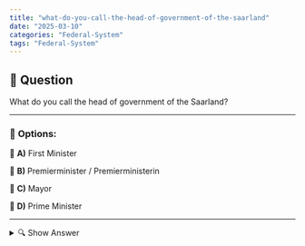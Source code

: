 ```yaml
---
title: "what-do-you-call-the-head-of-government-of-the-saarland"
date: "2025-03-10"
categories: "Federal-System"
tags: "Federal-System"
---
```


## 📌 **Question**

What do you call the head of government of the Saarland?



---

### 📝 **Options:**

🔘 **A)** First Minister

🔘 **B)** Premierminister / Premierministerin

🔘 **C)** Mayor

🔘 **D)** Prime Minister

---

<details>
  <summary>🔍 Show Answer</summary>

  <p>
💡  <b>Correct Answer:</b>  d
  </p>
  <p>
    📖<b>Explanation:</b>
    Saarland is one of the 16 federal states in Germany and has its own state government. The head of government heads this government and represents Saarland externally. In most German states, this position bears the title "Ministerpräsident" or "Ministerpräsidentin". Other designations such as First Minister, Prime Minister or Mayor are used either in other political contexts or at the municipal level. Understanding the correct titles is important for knowledge of the political structure and administration in Germany.
  </p>
</details>
